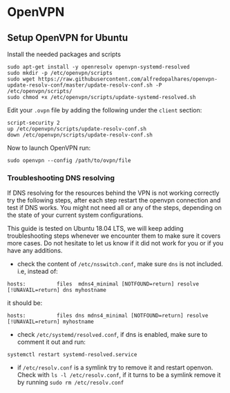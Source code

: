 # OpenVPN

## Setup OpenVPN for Ubuntu

Install the needed packages and scripts
```
sudo apt-get install -y openresolv openvpn-systemd-resolved 
sudo mkdir -p /etc/openvpn/scripts
sudo wget https://raw.githubusercontent.com/alfredopalhares/openvpn-update-resolv-conf/master/update-resolv-conf.sh -P /etc/openvpn/scripts/
sudo chmod +x /etc/openvpn/scripts/update-systemd-resolved.sh
```

Edit your `.ovpn` file by adding the following under the `client` section:
```
script-security 2
up /etc/openvpn/scripts/update-resolv-conf.sh
down /etc/openvpn/scripts/update-resolv-conf.sh
```

Now to launch OpenVPN run:
```
sudo openvpn --config /path/to/ovpn/file
```

### Troubleshooting DNS resolving

If DNS resolving for the resources behind the VPN is not working correctly try the following steps, after each step restart the openvpn connection and test if DNS works. You might not need all or any of the steps, depending on the state of your current system configurations.

This guide is tested on Ubuntu 18.04 LTS, we will keep adding troubleshooting steps whenever we encounter them to make sure it covers more cases. Do not hesitate to let us know if it did not work for you or if you have any additions.

- check the content of `/etc/nsswitch.conf`, make sure `dns` is not included. i.e, instead of:
```
hosts:          files  mdns4_minimal [NOTFOUND=return] resolve [!UNAVAIL=return] dns myhostname
```
it should be:
```
hosts:          files dns mdns4_minimal [NOTFOUND=return] resolve [!UNAVAIL=return] myhostname
```

- check `/etc/systemd/resolved.conf`, if dns is enabled, make sure to comment it out and run:
```
systemctl restart systemd-resolved.service
```

- if `/etc/resolv.conf` is a symlink try to remove it and restart openvon. Check with `ls -l /etc/resolv.conf`, if it turns to be a symlink remove it by running `sudo rm /etc/resolv.conf`


